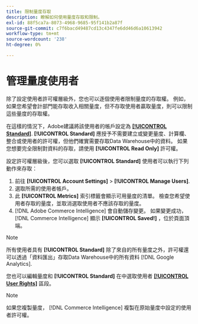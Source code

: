 ```yaml
---
title: 限制量度存取
description: 瞭解如何使用量度存取和限制。
exl-id: 88f5ca7a-8073-4968-9685-95f141b2a87f
source-git-commit: c7f6bacd49487cd13c4347fe6dd46d6a10613942
workflow-type: tm+mt
source-wordcount: '238'
ht-degree: 0%

---
```


# 管理量度使用者

除了設定使用者許可權層級外，您也可以逐個使用者限制量度的存取權。 例如，如果您希望會計部門能存取收入相關量度，但不存取使用者贏取量度，則可以限制這些量度的存取權。

在這樣的情況下，Adobe建議將該使用者的帳戶設定為 **[[!UICONTROL Standard]](../../administrator/user-management/user-management.md)**. **[!UICONTROL Standard]** 應授予不需要建立或變更量度、計算欄、整合或使用者的許可權，但他們確實需要存取Data Warehouse中的資料。 如果您想要完全限制對資料的存取，請使用 **[!UICONTROL Read Only]** 許可權。

設定許可權層級後，您可以選取 **[!UICONTROL Standard]** 使用者可以執行下列動作來存取：

1. 前往 **[!UICONTROL Account Settings]** > **[!UICONTROL Manage Users]**.
1. 選取所需的使用者帳戶。
1. 此 **[!UICONTROL Metrics]** 索引標籤會顯示可用量度的清單。 檢查您希望使用者存取的量度，並取消選取使用者不應該存取的量度。
1. [!DNL Adobe Commerce Intelligence] 會自動儲存變更。 如果變更成功， [!DNL Commerce Intelligence] 顯示 **[!UICONTROL Saved!]** ，位於頁面頂端。

>[!NOTE]
>
>所有使用者具有 **[!UICONTROL Standard]** 除了來自的所有量度之外，許可權還可以透過「資料匯出」存取Data Warehouse中的所有資料 [!DNL Google Analytics].

您也可以編輯量度和 **[!UICONTROL Standard]** 在中選取使用者 **[[!UICONTROL User Rights]](../../data-user/reports/ess-manage-data-metrics.md)** 區段。

>[!NOTE]
>
>如果您複製量度， [!DNL Commerce Intelligence] 複製在原始量度中設定的使用者許可權。
